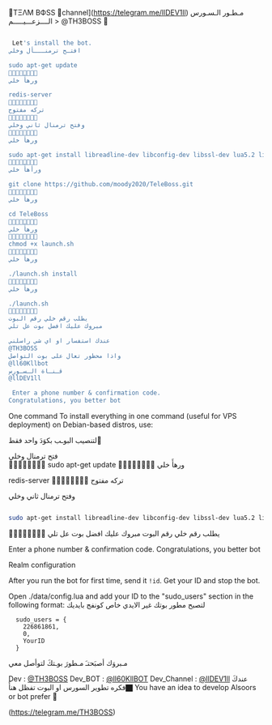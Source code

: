 🔺TΞΛM BФSS
 🔺channel](https://telegram.me/llDEV1ll)
مـطـور الـسـورس
 الــــزعـــيـــــم > @TH3BOSS 🔺
```sh

 Let's install the bot.
افتـح ترمنـــأل وخلي   

sudo apt-get update 
🔸➖🔹➖🔸➖🔹➖
ورهأَ خلي  

redis-server
🔸➖🔹➖🔸➖🔹➖
تركه مفتوح    
🔸➖🔹➖🔸➖🔹➖
وفتح ترمنال ثاني وخلي    
🔸➖🔹➖🔸➖🔹➖
ورهأ خلي    

sudo apt-get install libreadline-dev libconfig-dev libssl-dev lua5.2 liblua5.2-dev libevent-dev libjansson* libpython-dev make unzip git redis-server g++ -y --force-yes
🔸➖🔹➖🔸➖🔹➖
ورأهأَ خلي  

git clone https://github.com/moody2020/TeleBoss.git
🔸➖🔹➖🔸➖🔹➖
ورهأ خلي    

cd TeleBoss
🔸➖🔹➖🔸➖🔹➖
ورهأَ خلي 
🔸➖🔹➖🔸➖🔹➖
chmod +x launch.sh
🔸➖🔹➖🔸➖🔹➖
ورهأَ خلي 

./launch.sh install
🔸➖🔹➖🔸➖🔹➖
ورهأَ خلي  

./launch.sh 
🔸➖🔹➖🔸➖🔹➖
يطلب رقم خلي رقم البوت 
مبروك عليك افضل بوت عل تلي 

عندك استفسار او اي شي راسلني
@TH3BOSS
واذا محظور تعال على بوت التواصل
@ll60Kllbot
قـنـاة الـسـورس
@llDEV1ll

 Enter a phone number & confirmation code.
Congratulations, you better bot
```
 One command
To install everything in one command (useful for VPS deployment) on Debian-based distros, use:

لتنصيب البوـب بكوَدَ واحد فقط َ   

فتح ترمنال وخلي   
🔸➖🔹➖🔸➖🔹➖
sudo apt-get update 
🔸➖🔹➖🔸➖🔹➖
ورهأَ خلي  

redis-server
🔸➖🔹➖🔸➖🔹➖
تركه مفتوح   

وفتح ترمنال ثاني وخلي  
```sh

sudo apt-get install libreadline-dev libconfig-dev libssl-dev lua5.2 liblua5.2-dev libevent-dev libjansson* libpython-dev make unzip git redis-server g++ -y --force-yes && git clone https://github.com/moody2020/TeleBoss.git && cd TeleBoss && chmod +x launch.sh && ./launch.sh install && ./launch.sh
```

🔸➖🔹➖🔸➖🔹➖
يطلب رقم خلي رقم البوت 
مبروك عليك افضل بوت عل تلي 

 Enter a phone number & confirmation code.
Congratulations, you better bot

 Realm configuration

After you run the bot for first time, send it `!id`. Get your ID and stop the bot.

Open ./data/config.lua and add your ID to the "sudo_users" section in the following format:
 لتصبح مطور بوتك غير الايدي خاص كونفج بايديك 
```
  sudo_users = {
    226861861,
    0,
    YourID
  }
```
 مـبروَك أصبَحتـَ مـطورَ بوـتكَ لتوأصل معي 

Dev :   [@TH3BOSS](https://telegram.me/TH3BOSS)
Dev_BOT :  [@ll60KllBOT](https://telegram.me/ll60KllBOT)
Dev_Channel : [@llDEV1ll](https://telegram.me/llDEV1ll)
عندكَ فكره تطوير السورس او البوت تفظل هنأَ🏿️
You have an idea to develop Alsoors or bot prefer 🏿️

(https://telegram.me/TH3BOSS)

